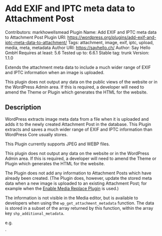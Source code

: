 # Add EXIF and IPTC meta data to Attachment Post

Contributors: markhowellsmead
Plugin Name: Add EXIF and IPTC meta data to Attachment Post
Plugin URI: https://wordpress.org/plugins/add-exif-and-iptc-meta-data-to-attachment/
Tags: attachment, image, exif, iptc, upload, media, meta, metadata
Author URI: https://sayhello.ch/
Author: Say Hello GmbH
Requires at least: 5.6
Tested up to: 6.6.1
Stable tag: trunk
Version: 1.1.0

Extends the attachment meta data to include a much wider range of EXIF and IPTC information when an image is uploaded.

This plugin does not output any data on the public views of the website or in the WordPress Admin area. If this is required, a developer will need to amend the Theme or Plugin which generates the HTML for the website.

## Description

WordPress extracts image meta data from a file when it is uploaded and adds it to the newly created Attachment Post in the database. This Plugin extracts and saves a much wider range of EXIF and IPTC information than WordPress Core usually stores.

This Plugin currently supports JPEG and WEBP files.

This plugin does not output any data on the website or in the WordPress Admin area. If this is required, a developer will need to amend the Theme or Plugin which generates the HTML for the website.

The Plugin does not add any information to Attachment Posts which have already been created. (The Plugin does, however, update the stored meta data when a new image is uploaded to an existing Attachment Post; for example when the [Enable Media Replace Plugin](https://wordpress.org/plugins/enable-media-replace/) is used.)

The information is not visible in the Media editor, but is available to developers when using the `wp_get_attachment_metadata` function. The data is stored in a subset of the array returned by this function, within the array key `shp_additional_metadata`.

e.g.

`

<?php
$attachment_metadata = wp_get_attachment_metadata($attachment_id);
var_dump($attachment_metadata['shp_additional_metadata']);
`

### Hooks

The data array can be manipulated using `add_filter` once it has been retrieved from the file, using the following hooks.

#### All additional data

All IPTC data which is added by the plugin.

`
<?php
apply_filters('shp_additional_metadata/iptc', $exif['iptc'], $source_path);
`

#### IPTC data

All data which is added by the plugin.

`
<?php
apply_filters('shp_additional_metadata/all_exif', $exif, $source_path);
`

## Installation

1. Install from the WordPress Plugin Directory or upload the `shp_additional_metadata` folder to the installation's plugins directory.
2. Activate the plugin through the 'Plugins' menu in WordPress.

## Changelog

### 1.1.0

* Add WEBP support
* Confirm functionality in WordPress 5.9.

### 1.0.1

* Fix EXIF checks

### 1.0.0

* Initial release.
